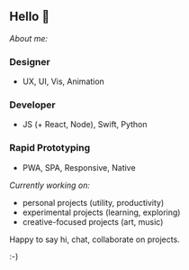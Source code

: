 ## Hello 👋

_About me:_

### Designer
- UX, UI, Vis, Animation

### Developer
- JS (+ React, Node), Swift, Python

### Rapid Prototyping
- PWA, SPA, Responsive, Native

_Currently working on:_

- personal projects (utility, productivity)
- experimental projects (learning, exploring)
- creative-focused projects (art, music)

Happy to say hi, chat, collaborate on projects.

:-)

<!--
**dlsmth/dlsmth** is a ✨ _special_ ✨ repository because its `README.md` (this file) appears on your GitHub profile.

Here are some ideas to get you started:

- 🔭 I’m currently working on ...
- 🌱 I’m currently learning ...
- 👯 I’m looking to collaborate on ...
- 🤔 I’m looking for help with ...
- 💬 Ask me about ...
- 📫 How to reach me: ...
- 😄 Pronouns: ...
- ⚡ Fun fact: ...
-->
